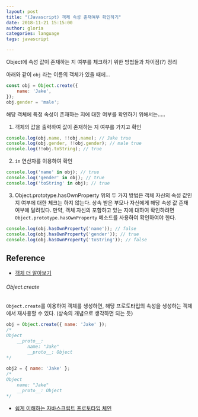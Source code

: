 ```yaml
---
layout: post
title: "(Javascript) 객체 속성 존재여부 확인하기"
date: 2018-11-21 15:15:00
author: gloria
categories: language
tags: javascript

---
```


Object에 속성 값이 존재하는 지 여부를 체크하기 위한 방법들과 차이점(?) 정리

아래와 같이 `obj` 라는 이름의 객체가 있을 때에...
```javascript
const obj = Object.create({
    name: 'Jake',
});
obj.gender = 'male';
```

해당 객체에 특정  속성이 존재하는 지에 대한 여부를 확인하기 위해서는.....
1. 객체의 값을 출력하여 값이 존재하는 지 여부를 가지고 확인      
```javascript
console.log(obj.name, !!obj.name); // Jake true
console.log(obj.gender, !!obj.gender); // male true
console.log(!!obj.toString); // true
```

2. `in` 연산자를 이용하여 확인        
```javascript
console.log('name' in obj); // true
console.log('gender' in obj); // true
console.log('toString' in obj); // true
```

3. Object.prototype.hasOwnProperty
위의 두 가지 방법은 객체 자신의 속성 값인지 여부에 대한 체크는 하지 않는다. 상속 받은 부모나 자신에게 해당 속성 값 존재 여부에 달려있다.
만약, 객체 자신의 포함하고 있는 지에 대하여 확인하려면 `Object.prototype.hasOwnProperty` 메소드를 사용하여 확인하여야 한다.     
```javascript
console.log(obj.hasOwnProperty('name')); // false
console.log(obj.hasOwnProperty('gender')); // true
console.log(obj.hasOwnProperty('toString')); // false
```


## Reference
- [객체 더 알아보기](https://helloworldjavascript.net/pages/240-object-in-depth.html)

###### Object.create
`Object.create`를 이용하여 객체를 생성하면, 해당 프로토타입의 속성을 생성하는 객체에서 재사용할 수 있다. (상속의 개념으로 생각하면 되는 듯)

```javascript
obj = Object.create({ name: 'Jake' });
/*
Object
	__proto__:
		name: "Jake"
 		__proto__: Object
*/
 
obj2 = { name: 'Jake' };
/*
Object
 	name: "Jake"
 	__proto__: Object
*/
```



- [쉽게 이해하는 자바스크립트 프로토타입 체인](https://meetup.toast.com/posts/104)